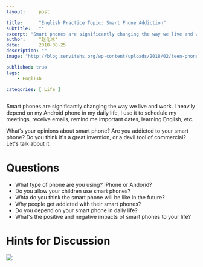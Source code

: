 ```yaml
---
layout:     post

title:      "English Practice Topic: Smart Phone Addiction"
subtitle:   ""
excerpt: "Smart phones are significantly changing the way we live and work. I heavily depend on my Android phone in my daily life, I use it to schedule my meetings, receive emails, remind me important dates, learning English, etc. What about you?"
author:     "赵化冰"
date:       2018-08-25
description: ""
image: "http://blog.servitehs.org/wp-content/uploads/2018/02/teen-phone-dark.png"

published: true 
tags:
    - English 

categories: [ Life ]
---
```


Smart phones are significantly changing the way we live and work. I heavily depend on my Android phone in my daily life, I use it to schedule my meetings, receive emails, remind me important dates, learning English, etc. 

What‘s your opinions about smart phone? Are you addicted to your smart phone? Do you think it's a great invention, or a devil tool of commercial? Let's talk about it.

# Questions

* What type of phone are you using? IPhone or Andorid?
* Do you allow your children use smart phones?
* Whta do you think the smart phone will be like in the future?
* Why people get addicted with their smart phones? 
* Do you depend on your smart phone in daily life?
* What's the positive and negative impacts of smart phones to your life?

# Hints for Discussion
![](https://img.zhaohuabing.com/english_topic/Smart_Phone.png)

